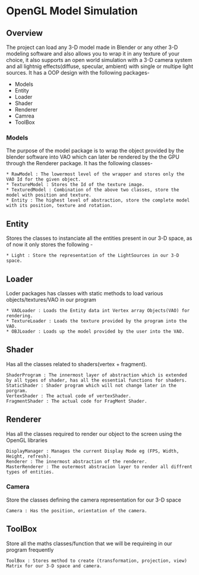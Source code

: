 # OpenGL Model Simulation

## Overview
The project can load any 3-D model made in Blender or any other 3-D modeling software and also allows you to wrap it in any texture of your choice, it also supports an open world simulation with a 3-D camera system and all lightnig effects(diffuse, specular, ambient) with single or multipe light sources. It has a OOP design with the following packages-

* Models
* Entity
* Loader
* Shader
* Renderer
* Camrea
* ToolBox

### Models
The purpose of the model package is to wrap the object provided by the blender software into VAO which can later be rendered by the the GPU through the Renderer package. It has the following classes-
```
* RawModel : The lowermost level of the wrapper and stores only the VAO Id for the given object.
* TextureModel : Stores the Id of the texture image.
* TexturedModel : Combination of the above two classes, store the model with position and texture.
* Entity : The highest level of abstraction, store the complete model with its position, texture and rotation.
```

## Entity
Stores the classes to instanciate all the entities present in our 3-D space, as of now it only stores the following -
```
* Light : Store the representation of the LightSources in our 3-D space.
```

## Loader
Loder packages has classes with static methods to load various objects/textures/VAO in our program
```
* VAOLoader : Loads the Entity data int Vertex array Objects(VAO) for rendering.
* TextureLoader : Loads the texture provided by the program into the VAO.
* OBJLoader : Loads up the model provided by the user into the VAO.
```

## Shader
Has all the classes related to shaders(vertex + fragment).
```
ShaderProgram : The innermost layer of abstraction which is extended by all types of shader, has all the essential functions for shaders.
StaticShader : Shader program which will not change later in the porgram.
VertexShader : The actual code of vertexShader.
FragmentShader : The actual code for FragMent Shader.
```

## Renderer
Has all the classes required to render our object to the screen using the OpenGL libraries
```
DisplayManager : Manages the current Display Mode eg (FPS, Width, Height, refresh).
Renderer : The innermost abstraction of the renderer.
MasterRenderer : The outermost abstracion layer to render all diffrent types of entities.
```

### Camera
Store the classes defining the camera representation for our 3-D space
```
Camera : Has the position, orientation of the camera.
```

## ToolBox
Store all the maths classes/function that we will be requireing in our program frequently
```
ToolBox : Stores method to create (transformation, projection, view) Matrix for our 3-D space and camera.
```
